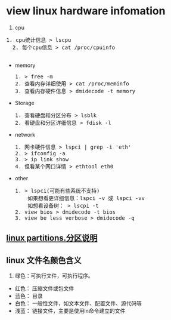 # view linux hardware infomation

1. cpu
  <pre>1. cpu统计信息 > lscpu
  2. 每个cpu信息 > cat /proc/cpuinfo
  </pre>
  
+ memory
  <pre>1. > free -m
  2. 查看内存详细使用 > cat /proc/meminfo
  3. 查看内存硬件信息 > dmidecode -t memory
  </pre>
  
+ Storage
  <pre>1. 查看硬盘和分区分布 > lsblk
  2. 看硬盘和分区详细信息 > fdisk -l
  </pre>
 
+ network 
  <pre>1. 网卡硬件信息 > lspci | grep -i 'eth'
  2. > ifconfig -a
  3. > ip link show
  4. 但看某个网口详情 > ethtool eth0
  </pre>
  
+ other
  <pre>1. > lspci(可能有些系统不支持)
      如果想看更详细信息：lspci -v 或 lspci -vv
      如想看设备树： > lscpi -t
  2. view bios > dmidecode -t bios
  3. view be less verbose > dmidecode -q
  </pre>
  
## [linux partitions.分区说明](linuxpartitions.md)
   
## linux 文件名颜色含义
   1. 绿色：可执行文件，可执行程序。
   + 红色： 压缩文件或包文件
   + 蓝色： 目录
   + 白色： 一般性文件，如文本文件、配置文件、源代码等
   + 浅蓝： 链接文件，主要是使用ln命令建立的文件
